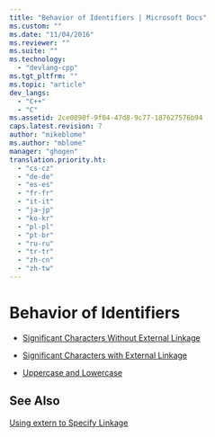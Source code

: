 ```yaml
---
title: "Behavior of Identifiers | Microsoft Docs"
ms.custom: ""
ms.date: "11/04/2016"
ms.reviewer: ""
ms.suite: ""
ms.technology: 
  - "devlang-cpp"
ms.tgt_pltfrm: ""
ms.topic: "article"
dev_langs: 
  - "C++"
  - "C"
ms.assetid: 2ce0890f-9f04-47d8-9c77-187627576b94
caps.latest.revision: 7
author: "mikeblome"
ms.author: "mblome"
manager: "ghogen"
translation.priority.ht: 
  - "cs-cz"
  - "de-de"
  - "es-es"
  - "fr-fr"
  - "it-it"
  - "ja-jp"
  - "ko-kr"
  - "pl-pl"
  - "pt-br"
  - "ru-ru"
  - "tr-tr"
  - "zh-cn"
  - "zh-tw"
---
```

# Behavior of Identifiers
-   [Significant Characters Without External Linkage](../c-language/significant-characters-without-external-linkage.md)  
  
-   [Significant Characters with External Linkage](../c-language/significant-characters-with-external-linkage.md)  
  
-   [Uppercase and Lowercase](../c-language/uppercase-and-lowercase.md)  
  
## See Also  
 [Using extern to Specify Linkage](../cpp/using-extern-to-specify-linkage.md)